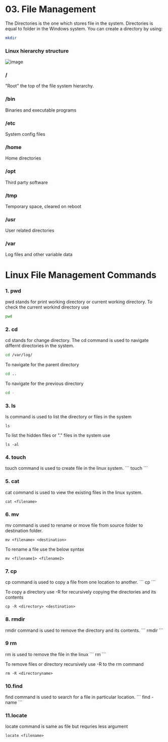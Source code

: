<h1>03. File Management</h1>
The Directories is the one which stores file in the system. Directories is equal to folder in the Windows system.
You can create a directory by using:

```sh
mkdir
```
<h3> Linux hierarchy structure </h3>

![image](https://user-images.githubusercontent.com/50689175/129308752-0badcb6d-0a66-47c5-860a-1276f13129ed.png)



<h3>/</h3>
    "Root" the top of the file system hierarchy.
  
<h3>/bin</h3>
    Binaries and executable programs
   
<h3>/etc</h3>
    System config files
    
<h3>/home</h3>
    Home directories
    
<h3>/opt</h3>
    Third party software

<h3>/tmp</h3>
    Temporary space, cleared on reboot
   
<h3>/usr</h3>
    User related directories
    
<h3>/var</h3>
    Log files and other variable data
    

<h1>Linux File Management Commands</h1>

<h3>1. pwd</h3>
    pwd stands for print working directory or current working directory.
    To check the current  workind directory use
    
```sh
pwd
```

<h3>2. cd</h3>
    cd stands for change directory. The cd command is used to navigate differnt directories in the system.
  
```sh
cd /var/log/
```

To navigate for the parent directory

```sh
cd ..
```
To navigate for the previous directory

```sh
cd -
```

<h3>3. ls</h3>
    ls command is used to list the directory or files in the system

```
ls
```

To list the hidden files or "." files in the system use
```
ls -al
```
<h3>4. touch</h3>
    touch command is used to create file in the linux system.
```
touch <filename>
```

<h3>5. cat</h3>
    cat command is used to view the existing files in the linux system.
    
```
cat <filename>
```

<h3>6. mv</h3>
    mv command is used to rename or move file from source folder to destination folder.
    
```
mv <filename> <destination>
```
To rename a file use the below syntax

```
mv <filename1> <filename2>
```
<h3>7. cp</h3>
    cp command is used to copy a file from one location to another. 
```
cp <filename> <destination>
```

To copy a directory use -R for recursively copying  the directories and its contents
```
cp -R <directory> <destination>
```

<h3>8. rmdir</h3>
    rmdir command is used to remove the directory and its contents.
```
rmdir <directoryname>
```

<h3>9 rm</h3>
    rm is used to remove the file in the linux
```
rm <filename>
```

To remove files or directory recursively use -R to the rm command
```
rm -R <directoryname>
```

<h3>10.find</h3>
    find command is used to search for a file in particular location.
```
find <filepath> -name <filename>
```

<h3>11.locate</h3>
    locate command is same as file but requries less argument
   
```
locate <filename>
```
